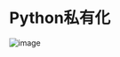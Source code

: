 # Python私有化

![image](https://user-images.githubusercontent.com/14041622/48327386-5e295b00-e679-11e8-81d1-6227a132f629.png)
